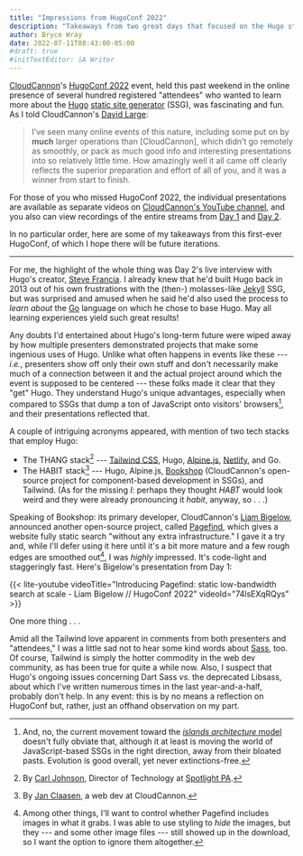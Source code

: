 ```yaml
---
title: "Impressions from HugoConf 2022"
description: "Takeaways from two great days that focused on the Hugo static site generator."
author: Bryce Wray
date: 2022-07-11T08:43:00-05:00
#draft: true
#initTextEditor: iA Writer
---
```


[CloudCannon](https://cloudcannon.com)'s [HugoConf 2022](https://hugoconf.io) event, held this past weekend in the online presence of several hundred registered "attendees" who wanted to learn more about the [Hugo](https://gohugo.io) [static site generator](https://jamstack.org/generators) (SSG), was fascinating and fun. As I told CloudCannon's [David Large](https://twitter.com/avidlarge):

> I’ve seen many online events of this nature, including some put on by **much** larger operations than [CloudCannon], which didn’t go remotely as smoothly, or pack as much good info and interesting presentations into so relatively little time. How amazingly well it all came off clearly reflects the superior preparation and effort of all of you, and it was a winner from start to finish.

For those of you who missed HugoConf 2022, the individual presentations are available as separate videos on [CloudCannon's YouTube channel](https://www.youtube.com/c/CloudCannon), and you also can view recordings of the entire streams from [Day 1](https://www.youtube.com/watch?v=JpxiKUHzoqM) and [Day 2](https://www.youtube.com/watch?v=ACRN43SbF2g).

In no particular order, here are some of my takeaways from this first-ever HugoConf, of which I hope there will be future iterations.

----

For me, the highlight of the whole thing was Day 2's live interview with Hugo's creator, [Steve Francia](https://twitter.com/spf13). I already knew that he'd built Hugo back in 2013 out of his own frustrations with the (then-) molasses-like [Jekyll](https://jekyllrb.com) SSG, but was surprised and amused when he said he'd also used the process to *learn about* the [Go](https://go.dev) language on which he chose to base Hugo. May all learning experiences yield such great results!

Any doubts I'd entertained about Hugo's long-term future were wiped away by how multiple presenters demonstrated projects that make some ingenious uses of Hugo. Unlike what often happens in events like these --- *i.e.*, presenters show off only their own stuff and don't necessarily make much of a connection between it and the actual project around which the event is supposed to be centered --- these folks made it clear that they "get" Hugo. They understand Hugo's unique advantages, especially when compared to SSGs that dump a ton of JavaScript onto visitors' browsers[^islands], and their presentations reflected that.

[^islands]: And, no, the current movement toward the [*islands architecture* model](https://www.patterns.dev/posts/islands-architecture/) doesn't fully obviate that, although it at least is moving the world of JavaScript-based SSGs in the right direction, away from their bloated pasts. Evolution is good overall, yet never extinctions-free.

A couple of intriguing acronyms appeared, with mention of two tech stacks that employ Hugo:

- The THANG stack[^THANG] --- [Tailwind CSS](https://tailwindcss.com), Hugo, [Alpine.js](https://alpinejs.dev/), [Netlify](https://netlify.com), and Go.
- The HABIT stack[^HABIT] --- Hugo, Alpine.js, [Bookshop](https://github.com/cloudcannon/bookshop) (CloudCannon's open-source project for component-based development in SSGs), and Tailwind. (As for the missing *I*: perhaps they thought *HABT* would look weird and they were already pronouncing it *habit*, anyway, so . . .)

[^THANG]: By [Carl Johnson](https://twitter.com/carlmjohnson), Director of Technology at [Spotlight PA](https://www.spotlightpa.org/).

[^HABIT]: By [Jan Claasen](https://twitter.com/janclaasen), a web dev at CloudCannon.

Speaking of Bookshop: its primary developer, CloudCannon's [Liam Bigelow](https://twitter.com/LiamBigelow), announced another open-source project, called [Pagefind](https://github.com/cloudcannon/pagefind), which gives a website fully static search "without any extra infrastructure." I gave it a try and, while I'll defer using it here until it's a bit more mature and a few rough edges are smoothed out[^Pagefind], I was *highly* impressed. It's code-light and staggeringly fast. Here's Bigelow's presentation from Day 1:

[^Pagefind]: Among other things, I'll want to control whether Pagefind includes images in what it grabs. I was able to use styling to *hide* the images, but they --- and some other image files --- still showed up in the download, so I want the option to ignore them altogether.

{{< lite-youtube videoTitle="Introducing Pagefind: static low-bandwidth search at scale - Liam Bigelow // HugoConf 2022" videoId="74lsEXqRQys" >}}

One more thing . . .

Amid all the Tailwind love apparent in comments from both presenters and "attendees," I was a little sad not to hear some kind words about [Sass](https://sass-lang.com), too. Of course, Tailwind is simply the hotter commodity in the web dev community, as has been true for quite a while now. Also, I suspect that Hugo's ongoing issues concerning Dart Sass *vs.* the deprecated Libsass, about which I've written numerous times in the last year-and-a-half, probably don't help. In any event: this is by no means a reflection on HugoConf but, rather, just an offhand observation on my part.
